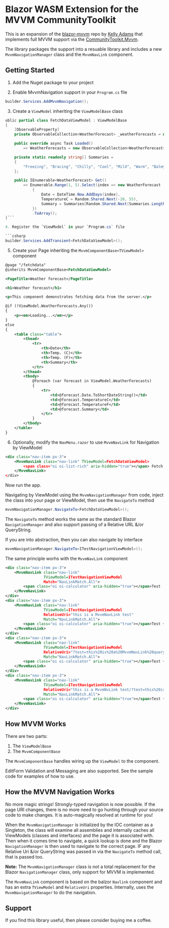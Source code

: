 # Blazor WASM Extension for the MVVM CommunityToolkit

This is an expansion of the [blazor-mvvm](https://github.com/IntelliTect-Samples/blazor-mvvm) repo by [Kelly Adams](https://github.com/adamskt) that implements full MVVM support via the [CommunityToolkit.Mvvm](https://learn.microsoft.com/en-us/dotnet/communitytoolkit/mvvm/).

The library packages the support into a resuable library and includes a new `MvvmNavigationManager` class and the `MvvmNavLink` component.

## Getting Started

1. Add the Nuget package to your project

2. Enable MvvmNavigation support in your `Program.cs` file

```csharp
builder.Services.AddMvvmNavigation();
```

3. Create a `ViewModel` inheriting the `ViewModelBase` class

```csharp
ublic partial class FetchDataViewModel : ViewModelBase
{
    [ObservableProperty]
    private ObservableCollection<WeatherForecast> _weatherForecasts = new();

    public override async Task Loaded()
        => WeatherForecasts = new ObservableCollection<WeatherForecast>(Get());

    private static readonly string[] Summaries =
    {
        "Freezing", "Bracing", "Chilly", "Cool", "Mild", "Warm", "Balmy", "Hot", "Sweltering", "Scorching"
    };

    public IEnumerable<WeatherForecast> Get()
        => Enumerable.Range(1, 5).Select(index => new WeatherForecast
            {
                Date = DateTime.Now.AddDays(index),
                TemperatureC = Random.Shared.Next(-20, 55),
                Summary = Summaries[Random.Shared.Next(Summaries.Length)]
            })
            .ToArray();
}```

4. Register the `ViewModel` in your `Program.cs` file

```csharp
builder.Services.AddTransient<FetchDataViewModel>();
```

5. Create your Page inheriting the `MvvmComponentBase<TViewModel>` component

```xml
@page "/fetchdata"
@inherits MvvmComponentBase<FetchDataViewModel>

<PageTitle>Weather forecast</PageTitle>

<h1>Weather forecast</h1>

<p>This component demonstrates fetching data from the server.</p>

@if (!ViewModel.WeatherForecasts.Any())
{
    <p><em>Loading...</em></p>
}
else
{
    <table class="table">
        <thead>
            <tr>
                <th>Date</th>
                <th>Temp. (C)</th>
                <th>Temp. (F)</th>
                <th>Summary</th>
            </tr>
        </thead>
        <tbody>
            @foreach (var forecast in ViewModel.WeatherForecasts)
            {
                <tr>
                    <td>@forecast.Date.ToShortDateString()</td>
                    <td>@forecast.TemperatureC</td>
                    <td>@forecast.TemperatureF</td>
                    <td>@forecast.Summary</td>
                </tr>
            }
        </tbody>
    </table>
}
```

6. Optionally, modify the `NavMenu.razor` to use `MvvmNavLink` for Navigation by ViewModel

```xml
<div class="nav-item px-3">
    <MvvmNavLink class="nav-link" TViewModel=FetchDataViewModel>
        <span class="oi oi-list-rich" aria-hidden="true"></span> Fetch data
    </MvvmNavLink>
</div>
```

Now run the app.

Navigating by ViewModel using the `MvvmNavigationManager` from code, inject the class into your page or ViewModel, then use the `NavigateTo` method

```csharp
mvvmNavigationManager.NavigateTo<FetchDataViewModel>();
```

The `NavigateTo` method works the same as the standard Blazor `NavigationManager` and also support passing of a Relative URL &/or QueryString.

If you are into abstraction, then you can also navigate by interface

```csharp
mvvmNavigationManager.NavigateTo<ITestNavigationViewModel>();
```

The same principle worhs with the `MvvmNavLink` component

```xml
<div class="nav-item px-3">
    <MvvmNavLink class="nav-link"
                 TViewModel=ITestNavigationViewModel
                 Match="NavLinkMatch.All">
        <span class="oi oi-calculator" aria-hidden="true"></span>Test
    </MvvmNavLink>
</div>
<div class="nav-item px-3">
    <MvvmNavLink class="nav-link"
                 TViewModel=ITestNavigationViewModel
                 RelativeUri="this is a MvvmNavLink test"
                 Match="NavLinkMatch.All">
        <span class="oi oi-calculator" aria-hidden="true"></span>Test + Params
    </MvvmNavLink>
</div>
<div class="nav-item px-3">
    <MvvmNavLink class="nav-link"
                 TViewModel=ITestNavigationViewModel
                 RelativeUri="?test=this%20is%20a%20MvvmNavLink%20querystring%20test"
                 Match="NavLinkMatch.All">
        <span class="oi oi-calculator" aria-hidden="true"></span>Test + QueryString
    </MvvmNavLink>
</div>
<div class="nav-item px-3">
    <MvvmNavLink class="nav-link"
                 TViewModel=ITestNavigationViewModel
                 RelativeUri="this is a MvvmNvLink test/?test=this%20is%20a%20MvvmNavLink%20querystring%20test"
                 Match="NavLinkMatch.All">
        <span class="oi oi-calculator" aria-hidden="true"></span>Test + Both
    </MvvmNavLink>
</div>

```


## How MVVM Works

There are two parts:
1. The `ViewModelBase`
2. The `MvvmComponentBase`

The  `MvvmComponentBase` handles wiring up the `ViewModel` to the component.

EditForm Validation and Messaging are also supported. See the sample code for examples of how to use.


## How the MVVM Navigation Works

No more magic strings! Strongly-typed navigation is now possible. If the page URI changes, there is no more need to go hunting through your source code to make changes. It is auto-magically resolved at runtime for you!

When the  `MvvmNavigationManager` is initialized by the IOC container as a Singleton, the class will examine all assemblies and internally caches all ViewModels (classes and interfaces) and the page it is associated with. Then when it comes time to navigate, a quick lookup is done and the Blazor `NavigationManager` is then used to navigate to the correct page. IF any Relative Uri &/or QueryString was passed in via the `NavigateTo` method call, that is passed too.

**Note:** The `MvvmNavigationManager` class is not a total replacement for the Blazor `NavigationManager` class, only support for MVVM is implemented.

The `MvvmNavLink` component is based on the balzor `Navlink` component and has an extra `TViewModel` and `RelativeUri` properties. Internally, uses the `MvvmNavigationManager` to do the navigation.

## Support

If you find this library useful, then please consider buying me a coffee.